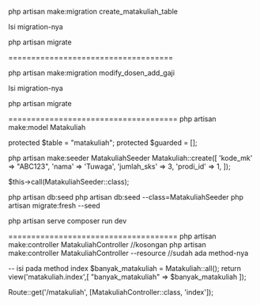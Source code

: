 php artisan make:migration create_matakuliah_table

Isi migration-nya

php artisan migrate

====================================

php artisan make:migration modify_dosen_add_gaji

Isi migration-nya

php artisan migrate

=====================================
php artisan make:model Matakuliah

protected $table = "matakuliah";
protected $guarded = [];

php artisan make:seeder MatakuliahSeeder
Matakuliah::create([
            'kode_mk' => "ABC123",
            'nama' => 'Tuwaga',
            'jumlah_sks' => 3,
            'prodi_id' => 1,
        ]);

$this->call(MatakuliahSeeder::class);

php artisan db:seed
php artisan db:seed --class=MatakuliahSeeder
php artisan migrate:fresh --seed


php artisan serve
composer run dev

=====================================
php artisan make:controller MatakuliahController //kosongan
php artisan make:controller MatakuliahController --resource //sudah ada method-nya

-- isi pada method index
$banyak_matakuliah = Matakuliah::all();
return view('matakuliah.index',[
    "banyak_matakuliah" => $banyak_matakuliah
]);


Route::get('/matakuliah', [MatakuliahController::class, 'index']);

